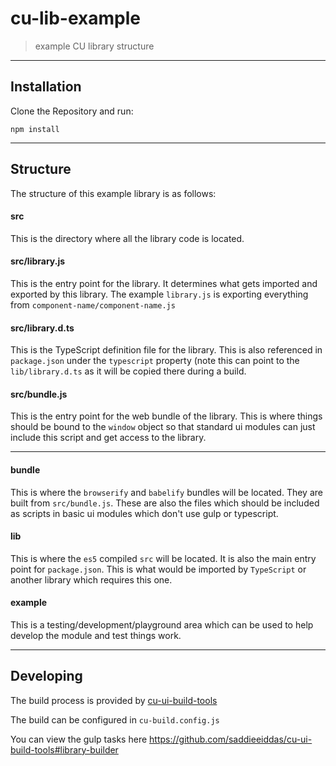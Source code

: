 cu-lib-example
==============

> example CU library structure

---

Installation
------------

Clone the Repository and run:

```
npm install
```

---


Structure
---------

The structure of this example library is as follows:

#### src

This is the directory where all the library code is located.


#### src/library.js

This is the entry point for the library. It determines what gets imported and exported by this library.
The example `library.js` is exporting everything from `component-name/component-name.js`


#### src/library.d.ts

This is the TypeScript definition file for the library. This is also referenced in `package.json` under the `typescript`
property (note this can point to the `lib/library.d.ts` as it will be copied there during a build.


#### src/bundle.js

This is the entry point for the web bundle of the library. This is where things should be bound to the `window` object
so that standard ui modules can just include this script and get access to the library.


---

#### bundle

This is where the `browserify` and `babelify` bundles will be located. They are built from `src/bundle.js`.
These are also the files which should be included as scripts in basic ui modules which don't use gulp or typescript.


#### lib

This is where the `es5` compiled `src` will be located. It is also the main entry point for `package.json`.
This is what would be imported by `TypeScript` or another library which requires this one.

#### example

This is a testing/development/playground area which can be used to help develop the module and test things work.


---

Developing
----------

The build process is provided by [cu-ui-build-tools](https://github.com/saddieeiddas/cu-ui-build-tools#library-builder)

The build can be configured in `cu-build.config.js`

You can view the gulp tasks here https://github.com/saddieeiddas/cu-ui-build-tools#library-builder
